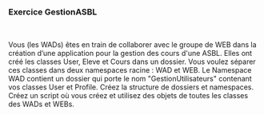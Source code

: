 
### Exercice GestionASBL ###


<br>

Vous (les WADs) êtes en train de collaborer avec le groupe de WEB dans la création d’une application pour la gestion des cours d'une ASBL. 
Elles ont créé les classes User, Eleve et Cours dans un dossier. 
Vous voulez séparer ces classes dans deux namespaces racine : WAD et WEB. 
Le Namespace WAD contient un dossier qui porte le nom "GestionUtilisateurs" contenant vos classes User et Profile.
Créez la structure de dossiers et namespaces. Créez un script où vous créez et utilisez des objets de toutes les classes des WADs et WEBs.

